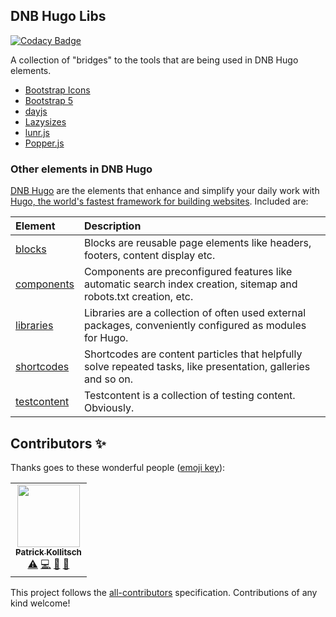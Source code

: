 ## DNB Hugo Libs
[![Codacy Badge](https://app.codacy.com/project/badge/Grade/cf99ef2a9da1464dae5628b1e8230921)](https://www.codacy.com/gh/dnb-org/libraries/dashboard)

A collection of "bridges" to the tools that are being used in DNB Hugo elements.

- [Bootstrap Icons](https://github.com/dnb-org/libraries/tree/main/bootstrap-icons)
- [Bootstrap 5](https://github.com/dnb-org/libraries/tree/main/bootstrap5)
- [dayjs](https://github.com/dnb-org/libraries/tree/main/dayjs)
- [Lazysizes](https://github.com/dnb-org/libraries/tree/main/lazysizes)
- [lunr.js](https://github.com/dnb-org/libraries/tree/main/lunr.js)
- [Popper.js](https://github.com/dnb-org/libraries/tree/main/popper.js)

### Other elements in DNB Hugo

[DNB Hugo](https://github.com/dnb-org) are the elements that enhance and simplify your daily work with [Hugo, the world's fastest framework for building websites](https://gohugo.io/). Included are:

| Element | Description |
| :--- | :--- |
| [blocks](https://github.com/dnb-org/blocks) | Blocks are reusable page elements like headers, footers, content display etc.|
| [components](https://github.com/dnb-org/components) | Components are preconfigured features like automatic search index creation, sitemap and robots.txt creation, etc. |
| [libraries](https://github.com/dnb-org/libraries) | Libraries are a collection of often used external packages, conveniently configured as modules for Hugo. |
| [shortcodes](https://github.com/dnb-org/shortcodes) | Shortcodes are content particles that helpfully solve repeated tasks, like presentation, galleries and so on. |
| [testcontent](https://github.com/dnb-org/testcontent) | Testcontent is a collection of testing content. Obviously. |

## Contributors ✨

Thanks goes to these wonderful people ([emoji key](https://allcontributors.org/docs/en/emoji-key)):

<!-- ALL-CONTRIBUTORS-LIST:START - Do not remove or modify this section -->
<!-- prettier-ignore-start -->
<!-- markdownlint-disable -->
<table>
  <tr>
    <td align="center"><a href="https://kollitsch.de"><img src="https://avatars.githubusercontent.com/u/83281?v=4?s=100" width="100px;" alt=""/><br /><sub><b>Patrick Kollitsch</b></sub></a><br /><a href="https://github.com/dnb-org/libraries/commits?author=davidsneighbour" title="Tests">⚠️</a> <a href="https://github.com/dnb-org/libraries/commits?author=davidsneighbour" title="Code">💻</a> <a href="https://github.com/dnb-org/libraries/commits?author=davidsneighbour" title="Documentation">📖</a> <a href="https://github.com/dnb-org/libraries/pulls?q=is%3Apr+reviewed-by%3Adavidsneighbour" title="Reviewed Pull Requests">👀</a></td>
  </tr>
</table>

<!-- markdownlint-restore -->
<!-- prettier-ignore-end -->

<!-- ALL-CONTRIBUTORS-LIST:END -->

This project follows the [all-contributors](https://github.com/all-contributors/all-contributors) specification. Contributions of any kind welcome!
